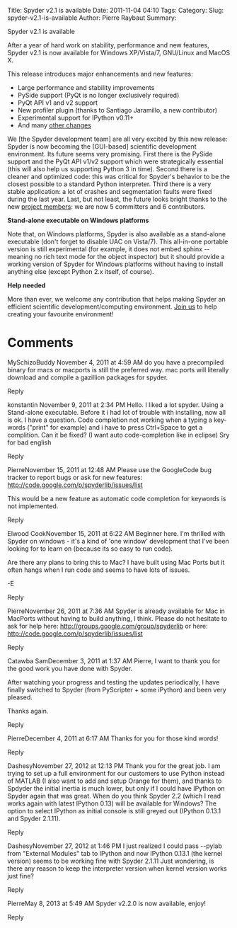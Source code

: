 Title: Spyder v2.1 is available
Date: 2011-11-04 04:10
Tags: 
Category: 
Slug: spyder-v2.1-is-available
Author: Pierre Raybaut
Summary: 

Spyder v2.1 is available

After a year of hard work on stability, performance and new features, Spyder v2.1 is now available for Windows XP/Vista/7, GNU/Linux and MacOS X.

This release introduces major enhancements and new features:
* Large performance and stability improvements
* PySide support (PyQt is no longer exclusively required)
* PyQt API v1 and v2 support
* New profiler plugin (thanks to Santiago Jaramillo, a new contributor)
* Experimental support for IPython v0.11+
* And many [other changes](http://code.google.com/p/spyderlib/wiki/ChangeLog)

We [the Spyder development team] are all very excited by this new release: Spyder is now becoming the [GUI-based] scientific development environment. Its future seems very promising. First there is the PySide support and the PyQt API v1/v2 support which were strategically essential (this will also help us supporting Python 3 in time). Second there is a cleaner and optimized code: this was critical for Spyder's behavior to be the closest possible to a standard Python interpreter. Third there is a very stable application: a lot of crashes and segmentation faults were fixed during the last year. Last, but not least, the future looks bright thanks to the new [project members](http://code.google.com/p/spyderlib/people/list): we are now 5 committers and 6 contributors.

**Stand-alone executable on Windows platforms**

Note that, on Windows platforms, Spyder is also available as a stand-alone executable (don't forget to disable UAC on Vista/7). This all-in-one portable version is still experimental (for example, it does not embed sphinx -- meaning no rich text mode for the object inspector) but it should provide a working version of Spyder for Windows platforms without having to install anything else (except Python 2.x itself, of course).

**Help needed**

More than ever, we welcome any contribution that helps making Spyder an efficient scientific development/computing environment. [Join us](http://code.google.com/p/spyderlib/wiki/NoteForContributors) to help creating your favourite environment!

Comments
========
MySchizoBuddy
November 4, 2011 at 4:59 AM
do you have a precompiled binary for macs or macports is still the preferred way. mac ports will literally download and compile a gazillion packages for spyder.

Reply

konstantin
November 9, 2011 at 2:34 PM
Hello. I liked a lot spyder. Using a Stand-alone executable. Before it i had lot of trouble with installing, now all is ok. I have a question. Code completion not working when a typing a key-words ("print" for example) and i have to press Ctrl+Space to get a complition. Can it be fixed? (I want auto code-completion like in eclipse) Sry for bad english

Reply

PierreNovember 15, 2011 at 12:48 AM
Please use the GoogleCode bug tracker to report bugs or ask for new features:
http://code.google.com/p/spyderlib/issues/list

This would be a new feature as automatic code completion for keywords is not implemented.

Reply

Elwood CookNovember 15, 2011 at 6:22 AM
Beginner here. I'm thrilled with Spyder on windows - it's a kind of 'one window' development that I've been looking for to learn on (because its so easy to run code).

Are there any plans to bring this to Mac? I have built using Mac Ports but it often hangs when I run code and seems to have lots of issues.

-E

Reply

PierreNovember 26, 2011 at 7:36 AM
Spyder is already available for Mac in MacPorts without having to build anything, I think. Please do not hesitate to ask for help here:
http://groups.google.com/group/spyderlib
or here:
http://code.google.com/p/spyderlib/issues/list

Reply

Catawba SamDecember 3, 2011 at 1:37 AM
Pierre,
I want to thank you for the good work you have done with Spyder. 

After watching your progress and testing the updates periodically, I have finally switched to Spyder (from PyScripter + some iPython) and been very pleased.

Thanks again.

Reply

PierreDecember 4, 2011 at 6:17 AM
Thanks for you for those kind words!

Reply

DashesyNovember 27, 2012 at 12:13 PM
Thank you for the great job. I am trying to set up a full environment for our customers to use Python instead of MATLAB (I also want to add and setup Orange for them), and thanks to Spdyder the initial inertia is much lower, but only if I could have IPython on Spyder again that was great. 
When do you think Spyder 2.2 (which I read works again with latest IPython 0.13) will be available for Windows? The option to select IPython as initial console is still greyed out (IPython 0.13.1 and Spyder 2.1.11).

Reply

DashesyNovember 27, 2012 at 1:46 PM
I just realized I could pass --pylab from "External Modules" tab to IPython and now IPython 0.13.1 (the kernel version) seems to be working fine with Spyder 2.1.11
Just wondering, is there any reason to keep the interpreter version when kernel version works just fine?

Reply

PierreMay 8, 2013 at 5:49 AM
Spyder v2.2.0 is now available, enjoy!

Reply

